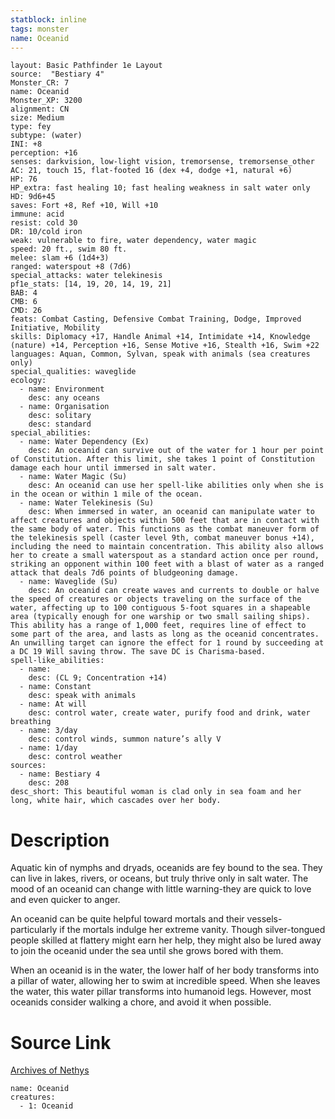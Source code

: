 ```yaml
---
statblock: inline
tags: monster
name: Oceanid
---
```

```statblock
layout: Basic Pathfinder 1e Layout
source:  "Bestiary 4"
Monster_CR: 7
name: Oceanid
Monster_XP: 3200
alignment: CN
size: Medium
type: fey
subtype: (water)
INI: +8
perception: +16
senses: darkvision, low-light vision, tremorsense, tremorsense_other
AC: 21, touch 15, flat-footed 16 (dex +4, dodge +1, natural +6)
HP: 76
HP_extra: fast healing 10; fast healing weakness in salt water only
HD: 9d6+45
saves: Fort +8, Ref +10, Will +10
immune: acid
resist: cold 30
DR: 10/cold iron
weak: vulnerable to fire, water dependency, water magic
speed: 20 ft., swim 80 ft.
melee: slam +6 (1d4+3)
ranged: waterspout +8 (7d6)
special_attacks: water telekinesis
pf1e_stats: [14, 19, 20, 14, 19, 21]
BAB: 4
CMB: 6
CMD: 26
feats: Combat Casting, Defensive Combat Training, Dodge, Improved Initiative, Mobility
skills: Diplomacy +17, Handle Animal +14, Intimidate +14, Knowledge (nature) +14, Perception +16, Sense Motive +16, Stealth +16, Swim +22
languages: Aquan, Common, Sylvan, speak with animals (sea creatures only)
special_qualities: waveglide
ecology:
  - name: Environment
    desc: any oceans
  - name: Organisation
    desc: solitary
    desc: standard
special_abilities:
  - name: Water Dependency (Ex)
    desc: An oceanid can survive out of the water for 1 hour per point of Constitution. After this limit, she takes 1 point of Constitution damage each hour until immersed in salt water.
  - name: Water Magic (Su)
    desc: An oceanid can use her spell-like abilities only when she is in the ocean or within 1 mile of the ocean.
  - name: Water Telekinesis (Su)
    desc: When immersed in water, an oceanid can manipulate water to affect creatures and objects within 500 feet that are in contact with the same body of water. This functions as the combat maneuver form of the telekinesis spell (caster level 9th, combat maneuver bonus +14), including the need to maintain concentration. This ability also allows her to create a small waterspout as a standard action once per round, striking an opponent within 100 feet with a blast of water as a ranged attack that deals 7d6 points of bludgeoning damage.
  - name: Waveglide (Su)
    desc: An oceanid can create waves and currents to double or halve the speed of creatures or objects traveling on the surface of the water, affecting up to 100 contiguous 5-foot squares in a shapeable area (typically enough for one warship or two small sailing ships). This ability has a range of 1,000 feet, requires line of effect to some part of the area, and lasts as long as the oceanid concentrates. An unwilling target can ignore the effect for 1 round by succeeding at a DC 19 Will saving throw. The save DC is Charisma-based.
spell-like_abilities:
  - name:
    desc: (CL 9; Concentration +14)
  - name: Constant
    desc: speak with animals
  - name: At will
    desc: control water, create water, purify food and drink, water breathing
  - name: 3/day
    desc: control winds, summon nature’s ally V
  - name: 1/day
    desc: control weather
sources:
  - name: Bestiary 4
    desc: 208
desc_short: This beautiful woman is clad only in sea foam and her long, white hair, which cascades over her body.
```
# Description
Aquatic kin of nymphs and dryads, oceanids are fey bound to the sea. They can live in lakes, rivers, or oceans, but truly thrive only in salt water. The mood of an oceanid can change with little warning-they are quick to love and even quicker to anger.

An oceanid can be quite helpful toward mortals and their vessels-particularly if the mortals indulge her extreme vanity. Though silver-tongued people skilled at flattery might earn her help, they might also be lured away to join the oceanid under the sea until she grows bored with them.

When an oceanid is in the water, the lower half of her body transforms into a pillar of water, allowing her to swim at incredible speed. When she leaves the water, this water pillar transforms into humanoid legs. However, most oceanids consider walking a chore, and avoid it when possible.
# Source Link
[Archives of Nethys](https://aonprd.com/MonsterDisplay.aspx?ItemName=Oceanid)
```encounter-table
name: Oceanid
creatures:
  - 1: Oceanid
```
